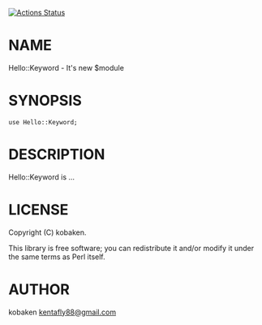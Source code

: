 [![Actions Status](https://github.com/kfly8/Hello-Keyword/actions/workflows/test.yml/badge.svg)](https://github.com/kfly8/Hello-Keyword/actions)
# NAME

Hello::Keyword - It's new $module

# SYNOPSIS

    use Hello::Keyword;

# DESCRIPTION

Hello::Keyword is ...

# LICENSE

Copyright (C) kobaken.

This library is free software; you can redistribute it and/or modify
it under the same terms as Perl itself.

# AUTHOR

kobaken <kentafly88@gmail.com>
